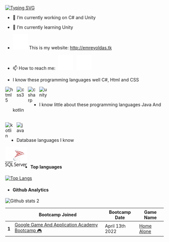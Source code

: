 [![Typing SVG](https://readme-typing-svg.herokuapp.com?font=Patrick+Hand+SC&color=7000FF&background=0000003B&center=true&vCenter=true&lines=Hi%2C+I'm+Emre+Yolda%C5%9F;I+love+software)](https://git.io/typing-svg)

- 🔭 I’m currently working on C# and Unity
- 🌱 I’m currently learning Unity
- [![website](./img/globe-dark.svg)](http://emreyoldas.tk#gh-dark-mode-only) This is my website: http://emreyoldas.tk
- 📫 How to reach me: 
&nbsp;[![website](./img/instagram-dark.svg)](https://www.instagram.com/emre.yoldas/#gh-dark-mode-only)
&nbsp;&nbsp;[![website](./img/linkedin-dark.svg)](https://www.linkedin.com/in/emre-yoldass/#gh-dark-mode-only)

- I know these programming languages well C#, Html and CSS

<img align="left" alt="html5" width="26px" src="https://cdn.jsdelivr.net/gh/devicons/devicon/icons/html5/html5-original.svg" style="padding-right:10px;" />
<img align="left" alt="css3" width="26px" src="https://cdn.jsdelivr.net/gh/devicons/devicon/icons/css3/css3-original.svg" style="padding-right:10px;" />
<img align="left" alt="csharp" width="26px" src="https://cdn.jsdelivr.net/gh/devicons/devicon/icons/csharp/csharp-original.svg" style="padding-right:10px;" />
<img align="left" alt="unity" width="26px" src="https://cdn.jsdelivr.net/gh/devicons/devicon/icons/unity/unity-original.svg" style="padding-right:10px;" /><br><br>

- I know little about these programming languages Java And kotlin<br><br>
<img align="left" alt="kotlin" width="26px" src="https://cdn.jsdelivr.net/gh/devicons/devicon/icons/kotlin/kotlin-original.svg" style="padding-right:10px;" />
<img align="left" alt="java" width="26px" src="https://cdn.jsdelivr.net/gh/devicons/devicon/icons/java/java-original.svg" style="padding-right:10px;" /><br><br>

- Database languages I know
<img align="left" alt="mssql" width="70" src="./img/microsoft-sql-server.svg" style="padding-right:10px;" />
<br><br>

- <h4>Top languages<h4>
  
[![Top Langs](https://github-readme-stats.vercel.app/api/top-langs/?username=emreyoldass&layout=compact)](https://github.com/anuraghazra/github-readme-stats)<br>

  - <h4>Github Analytics</h4> 
  
![Github stats 2](https://github-readme-stats.vercel.app/api?username=emreyoldass&show_icons=true&theme=radical)

  
<table class="table table-bordered table-dark">
  <thead >
    <tr>
      <th scope="col"></th>
      <th scope="col">Bootcamp Joined</th>
      <th scope="col">Bootcamp Date</th>
      <th scope="col">Game Name</th>
    </tr>
  </thead>
  <tbody>
    <tr>
      <th scope="row">1</th>
      <td> <a  href = "https://oyunveuygulamaakademisi.com/" align = "center">Google Game And Application Academy Bootcamp 🎮</a></td>
      <td> April 13th 2022</td>
      <td><a href = "https://emulization.itch.io/home-alone">Home Alone</a></td>
    </tr>
  </tbody>
</table>
